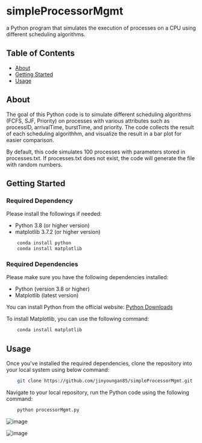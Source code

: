 # simpleProcessorMgmt
a Python program that simulates the execution of processes on a CPU using different scheduling algorithms.

## Table of Contents
- [About](#about)
- [Getting Started](#getting-started)
- [Usage](#usage)

## About
The goal of this Python code is to simulate different scheduling algorithms (FCFS, SJF, Priority) on processes with various attributes such as processID, arrivalTime, burstTime, and priority. The code collects the result of each scheduling algorithhm, and visualize the result in a bar plot for easier comparison.

By default, this code simulates 100 processes with parameters stored in processes.txt. If processes.txt does not exist, the code will generate the file with random numbers.

## Getting Started

### Required Dependency
Please install the followings if needed:

- Python 3.8 (or higher version)
- matplotlib 3.7.2 (or higher version)

```bash
    conda install python
    conda install matplotlib
```

### Required Dependencies
Please make sure you have the following dependencies installed:

- Python (version 3.8 or higher)
- Matplotlib (latest version)

You can install Python from the official website: [Python Downloads](https://www.python.org/downloads/)

To install Matplotlib, you can use the following command:

```bash
    conda install matplotlib
```

## Usage
Once you've installed the required dependencies, clone the repository into your local system using below command:

```bash
    git clone https://github.com/jinyoungan85/simpleProcessorMgmt.git
```

Navigate to your local repository, run the Python code using the following command:

```bash
    python processorMgmt.py
```

![image](https://github.com/jinyoungan85/simpleProcessorMgmt/assets/50179109/8ff91ea2-cfe4-45d0-bac7-5e6401b1458b)

![image](https://github.com/jinyoungan85/simpleProcessorMgmt/assets/50179109/779396a2-4088-49e1-a3a3-4c7e4103ec40)
